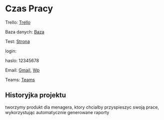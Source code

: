 # Czas Pracy

Trello: [Trello](https://trello.com/b/f58rFnGT/projekt-czas-pracy)

Baza danych: [Baza](http://93.89.197.217:8080/phpmyadmin)

Test: [Strona](http://93.89.197.217:8080/Czas-Pracy/)

login: 

haslo: 12345678

Email: [Gmail](https://mail.google.com/mail/u/0/#inbox), [Wp](https://poczta.wp.pl/login/login.html)

Teams: [Teams](https://teams.microsoft.com/v2/)

## Historyjka projektu
tworzymy produkt dla menagera, ktory chcialby przyspieszyc swoją prace, wykorzystując automatycznie generowane raporty
